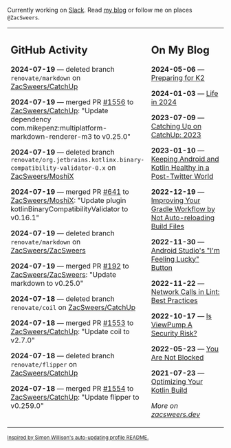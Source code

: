Currently working on [Slack](https://slack.com/). Read [my blog](https://zacsweers.dev/) or follow me on places `@ZacSweers`.

<table><tr><td valign="top" width="60%">

## GitHub Activity
<!-- githubActivity starts -->
**2024-07-19** — deleted branch `renovate/markdown` on [ZacSweers/CatchUp](https://github.com/ZacSweers/CatchUp)

**2024-07-19** — merged PR [#1556](https://github.com/ZacSweers/CatchUp/pull/1556) to [ZacSweers/CatchUp](https://github.com/ZacSweers/CatchUp): "Update dependency com.mikepenz:multiplatform-markdown-renderer-m3 to v0.25.0"

**2024-07-19** — deleted branch `renovate/org.jetbrains.kotlinx.binary-compatibility-validator-0.x` on [ZacSweers/MoshiX](https://github.com/ZacSweers/MoshiX)

**2024-07-19** — merged PR [#641](https://github.com/ZacSweers/MoshiX/pull/641) to [ZacSweers/MoshiX](https://github.com/ZacSweers/MoshiX): "Update plugin kotlinBinaryCompatibilityValidator to v0.16.1"

**2024-07-19** — deleted branch `renovate/markdown` on [ZacSweers/ZacSweers](https://github.com/ZacSweers/ZacSweers)

**2024-07-19** — merged PR [#192](https://github.com/ZacSweers/ZacSweers/pull/192) to [ZacSweers/ZacSweers](https://github.com/ZacSweers/ZacSweers): "Update markdown to v0.25.0"

**2024-07-18** — deleted branch `renovate/coil` on [ZacSweers/CatchUp](https://github.com/ZacSweers/CatchUp)

**2024-07-18** — merged PR [#1553](https://github.com/ZacSweers/CatchUp/pull/1553) to [ZacSweers/CatchUp](https://github.com/ZacSweers/CatchUp): "Update coil to v2.7.0"

**2024-07-18** — deleted branch `renovate/flipper` on [ZacSweers/CatchUp](https://github.com/ZacSweers/CatchUp)

**2024-07-18** — merged PR [#1554](https://github.com/ZacSweers/CatchUp/pull/1554) to [ZacSweers/CatchUp](https://github.com/ZacSweers/CatchUp): "Update flipper to v0.259.0"
<!-- githubActivity ends -->
</td><td valign="top" width="40%">

## On My Blog
<!-- blog starts -->
**2024-05-06** — [Preparing for K2](https://www.zacsweers.dev/preparing-for-k2/)

**2024-01-03** — [Life in 2024](https://www.zacsweers.dev/life-in-2024/)

**2023-07-09** — [Catching Up on CatchUp: 2023](https://www.zacsweers.dev/catching-up-on-catchup-2023/)

**2023-01-10** — [Keeping Android and Kotlin Healthy in a Post-Twitter World](https://www.zacsweers.dev/keeping-android-healthy/)

**2022-12-19** — [Improving Your Gradle Workflow by Not Auto-reloading Build Files](https://www.zacsweers.dev/improving-your-workflow-by-not-auto-reloading-build-files/)

**2022-11-30** — [Android Studio's "I'm Feeling Lucky" Button](https://www.zacsweers.dev/android-studios-im-feeling-lucky-button/)

**2022-11-22** — [Network Calls in Lint: Best Practices](https://www.zacsweers.dev/network-calls-in-lint-best-practices/)

**2022-10-17** — [Is ViewPump A Security Risk?](https://www.zacsweers.dev/is-viewpump-a-security-risk/)

**2022-05-23** — [You Are Not Blocked](https://www.zacsweers.dev/you-are-not-blocked/)

**2021-07-23** — [Optimizing Your Kotlin Build](https://www.zacsweers.dev/optimizing-your-kotlin-build/)
<!-- blog ends -->
_More on [zacsweers.dev](https://zacsweers.dev/)_
</td></tr></table>

<sub><a href="https://simonwillison.net/2020/Jul/10/self-updating-profile-readme/">Inspired by Simon Willison's auto-updating profile README.</a></sub>